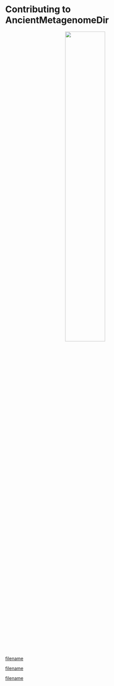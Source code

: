# Contributing to AncientMetagenomeDir

<p align="center">
<img src="https://raw.githubusercontent.com/SPAAM-workshop/AncientMetagenomeDir/master/assets/images/documentation/spaam-AncientMetagenomeDir_workflow.png" width=50% >
<p/>

[filename](tutorials.md ':include')

[filename](how-to.md ':include')

[filename](../reference/README.md ':include')